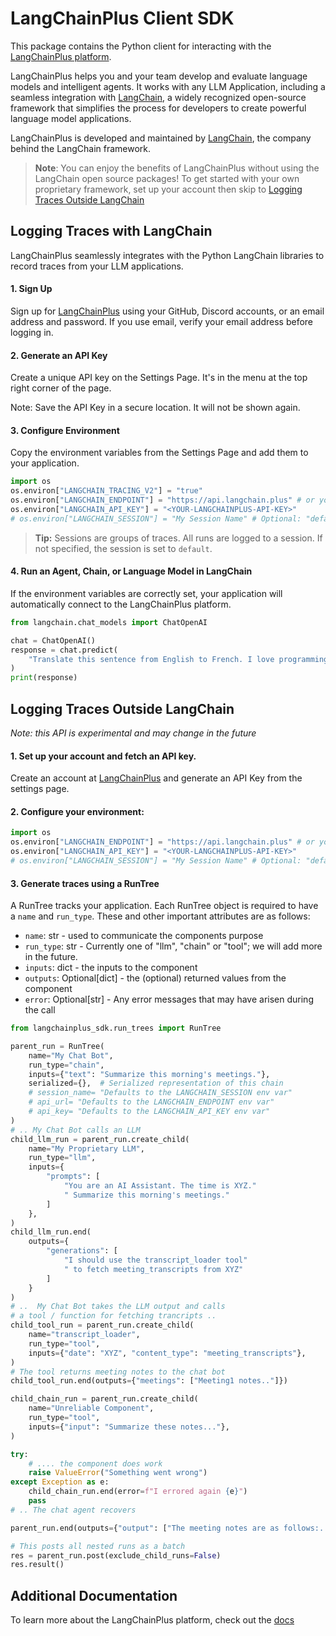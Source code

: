# LangChainPlus Client SDK

This package contains the Python client for interacting with the [LangChainPlus platform](https://www.langchain.plus/).

LangChainPlus helps you and your team develop and evaluate language models and intelligent agents. It works
with any LLM Application, including a seamless integration with [LangChain](https://github.com/hwchase17/langchain), a widely recognized open-source framework that simplifies the process for developers to create powerful language model applications.

LangChainPlus is developed and maintained by [LangChain](https://langchain.com/), the company behind the LangChain framework.

> **Note**: You can enjoy the benefits of LangChainPlus without using the LangChain open source packages! To get started with your own proprietary framework, set up your account then skip to [Logging Traces Outside LangChain](#logging-traces-outside-langchain)

## Logging Traces with LangChain

LangChainPlus seamlessly integrates with the Python LangChain libraries to record traces from your LLM applications.

#### 1. Sign Up

Sign up for [LangChainPlus](https://www.langchain.plus/) using your GitHub, Discord accounts, or an email address and password. If you use email, verify your email address before logging in.

#### 2. Generate an API Key

Create a unique API key on the Settings Page. It's in the menu at the top right corner of the page.

Note: Save the API Key in a secure location. It will not be shown again.

#### 3. Configure Environment

Copy the environment variables from the Settings Page and add them to your application.

```python
import os
os.environ["LANGCHAIN_TRACING_V2"] = "true"
os.environ["LANGCHAIN_ENDPOINT"] = "https://api.langchain.plus" # or your own server
os.environ["LANGCHAIN_API_KEY"] = "<YOUR-LANGCHAINPLUS-API-KEY>"
# os.environ["LANGCHAIN_SESSION"] = "My Session Name" # Optional: "default" is used if not set
```

> **Tip:** Sessions are groups of traces. All runs are logged to a session. If not specified, the session is set to `default`.

#### 4. Run an Agent, Chain, or Language Model in LangChain

If the environment variables are correctly set, your application will automatically connect to the LangChainPlus platform.

```python
from langchain.chat_models import ChatOpenAI

chat = ChatOpenAI()
response = chat.predict(
    "Translate this sentence from English to French. I love programming."
)
print(response)
```

## Logging Traces Outside LangChain

_Note: this API is experimental and may change in the future_

#### 1. Set up your account and fetch an API key.

Create an account at [LangChainPlus](https://www.langchain.plus/) and generate an API Key from the settings page.

#### 2. Configure your environment:

```python
import os
os.environ["LANGCHAIN_ENDPOINT"] = "https://api.langchain.plus" # or your own server
os.environ["LANGCHAIN_API_KEY"] = "<YOUR-LANGCHAINPLUS-API-KEY>"
# os.environ["LANGCHAIN_SESSION"] = "My Session Name" # Optional: "default" is used if not set
```

#### 3. Generate traces using a RunTree

A RunTree tracks your application. Each RunTree object is required to have a `name` and `run_type`. These
and other important attributes are as follows:

- `name`: str - used to communicate the components purpose
- `run_type`: str - Currently one of "llm", "chain" or "tool"; we will add more in the future.
- `inputs`: dict - the inputs to the component
- `outputs`: Optional[dict] - the (optional) returned values from the component
- `error`: Optional[str] - Any error messages that may have arisen during the call

```python
from langchainplus_sdk.run_trees import RunTree

parent_run = RunTree(
    name="My Chat Bot",
    run_type="chain",
    inputs={"text": "Summarize this morning's meetings."},
    serialized={},  # Serialized representation of this chain
    # session_name= "Defaults to the LANGCHAIN_SESSION env var"
    # api_url= "Defaults to the LANGCHAIN_ENDPOINT env var"
    # api_key= "Defaults to the LANGCHAIN_API_KEY env var"
)
# .. My Chat Bot calls an LLM
child_llm_run = parent_run.create_child(
    name="My Proprietary LLM",
    run_type="llm",
    inputs={
        "prompts": [
            "You are an AI Assistant. The time is XYZ."
            " Summarize this morning's meetings."
        ]
    },
)
child_llm_run.end(
    outputs={
        "generations": [
            "I should use the transcript_loader tool"
            " to fetch meeting_transcripts from XYZ"
        ]
    }
)
# ..  My Chat Bot takes the LLM output and calls
# a tool / function for fetching trancripts ..
child_tool_run = parent_run.create_child(
    name="transcript_loader",
    run_type="tool",
    inputs={"date": "XYZ", "content_type": "meeting_transcripts"},
)
# The tool returns meeting notes to the chat bot
child_tool_run.end(outputs={"meetings": ["Meeting1 notes.."]})

child_chain_run = parent_run.create_child(
    name="Unreliable Component",
    run_type="tool",
    inputs={"input": "Summarize these notes..."},
)

try:
    # .... the component does work
    raise ValueError("Something went wrong")
except Exception as e:
    child_chain_run.end(error=f"I errored again {e}")
    pass
# .. The chat agent recovers

parent_run.end(outputs={"output": ["The meeting notes are as follows:..."]})

# This posts all nested runs as a batch
res = parent_run.post(exclude_child_runs=False)
res.result()
```

## Additional Documentation

To learn more about the LangChainPlus platform, check out the [docs](https://docs.langchain.plus/docs/)

